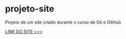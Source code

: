 # projeto-site
 Projeto de um site criado durante o curso de Git e GitHub

 [LINK DO SITE >>>](https://brunoasterio.github.io/projeto-site/)
